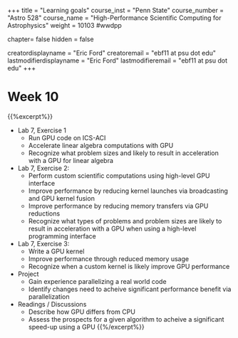 +++
title = "Learning goals"
course_inst = "Penn State"
course_number = "Astro 528"
course_name = "High-Performance Scientific Computing for Astrophysics"
weight = 10103  #wwdpp

chapter= false
hidden = false

creatordisplayname = "Eric Ford"
creatoremail = "ebf11 at psu dot edu"
lastmodifierdisplayname = "Eric Ford"
lastmodifieremail = "ebf11 at psu dot edu"
+++

# Week 10

{{%excerpt%}}
- Lab 7, Exercise 1
   - Run GPU code on ICS-ACI
   - Accelerate linear algebra computations with GPU
   - Recognize what problem sizes and likely to result in acceleration with a GPU for linear algebra
- Lab 7, Exercise 2:
   - Perform custom scientific computations using high-level GPU interface
   - Improve performance by reducing kernel launches via broadcasting and GPU kernel fusion
   - Improve performance by reducing memory transfers via GPU reductions
   - Recognize what types of problems and problem sizes are likely to result in acceleration with a GPU  when using a high-level programming interface
- Lab 7, Exercise 3:
   - Write a GPU kernel
   - Improve performance through reduced memory usage
   - Recognize when a custom kernel is likely improve GPU performance
- Project
   - Gain experience parallelizing a real world code
   - Identify changes need to acheive significant performance benefit via parallelization
- Readings / Discussions
   - Describe how GPU differs from CPU
   - Assess the prospects for a given algorithm to acheive a significant speed-up using a GPU
{{%/excerpt%}}

